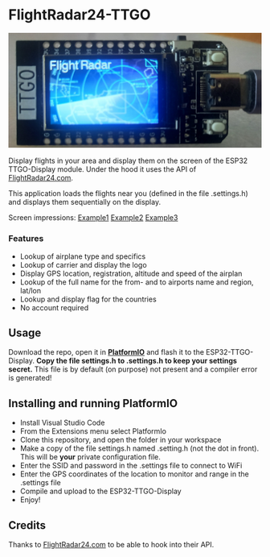 # FlightRadar24-TTGO

![FlightRadar](assets/20210611_183208.jpg)

Display flights in your area and display them on the screen of the ESP32 TTGO-Display module.
Under the hood it uses the API of [FlightRadar24.com](https://www.flightradar24.com/).

This application loads the flights near you (defined in the file .settings.h) and displays them sequentially on the display.

Screen impressions:
[Example1](assets/20210611_183103.jpg)
[Example2](assets/20211107_162659.jpg)
[Example3](assets/20211107_162732.jpg)

### Features
- Lookup of airplane type and specifics
- Lookup of carrier and display the logo
- Display GPS location, registration,  altitude and speed of the airplan
- Lookup of the full name for the from- and to airports name and region, lat/lon
- Lookup and display flag for the countries
- No account required

## Usage
Download the repo, open it in [**PlatformIO**](https://platformio.org/) and flash it to the ESP32-TTGO-Display.
**Copy the file settings.h to .settings.h to keep your settings secret.**
This file is by default (on purpose) not present and a compiler error is generated!

## Installing and running PlatformIO

- Install Visual Studio Code
- From the Extensions menu select PlatformIo
- Clone this repository, and open the folder in your workspace
- Make a copy of the file settings.h named .setting.h (not the dot in front). This will be **your** private configuration file.
- Enter the SSID and password in the .settings file to connect to WiFi
- Enter the GPS coordinates of the location to monitor and range in the .settings file
- Compile and upload to the ESP32-TTGO-Display
- Enjoy!

## Credits
Thanks to [FlightRadar24.com](https://www.flightradar24.com/) to be able to hook into their API.
